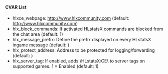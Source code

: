 #### CVAR List
 * hlxce_webpage: http://www.hlxcommunity.com (default: http://www.hlxcommunity.com)
 * hlx_block_commands: If activated HLstatsX commands are blocked from the chat area (default: 1)
 * hlx_message_prefix: Define the prefix displayed on every HLstatsX ingame message (default: )
 * hlx_protect_address: Address to be protected for logging/forwarding (default: )
 * hlx_server_tag: If enabled, adds \HLstatsX:CE\ to server tags on supported games. 1 = Enabled  (default: 1)
